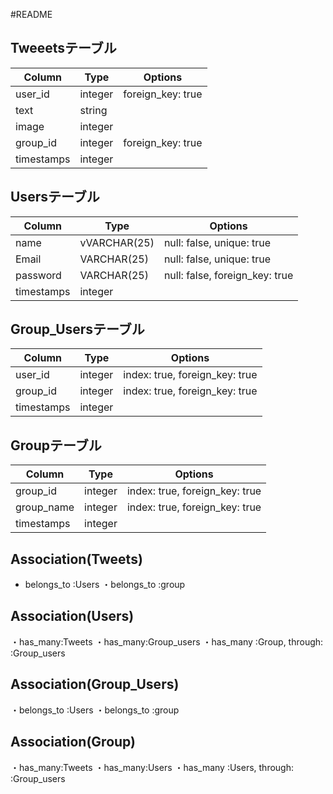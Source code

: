 #README
## Tweeetsテーブル
|Column|Type|Options|
|------|----|-------|
|user_id|integer|foreign_key: true|
|text|string||
|image|integer||
|group_id|integer|foreign_key: true|
|timestamps|integer|

## Usersテーブル
|Column|Type|Options|
|------|----|-------|
|name|vVARCHAR(25)|null: false, unique: true|
|Email|VARCHAR(25)|null: false, unique: true|
|password|VARCHAR(25)|null: false, foreign_key: true|
|timestamps|integer|

## Group_Usersテーブル
|Column|Type|Options|
|------|----|-------|
|user_id|integer|index: true, foreign_key: true|
|group_id|integer|index: true, foreign_key: true|
|timestamps|integer|

## Groupテーブル
|Column|Type|Options|
|------|----|-------|
|group_id|integer|index: true, foreign_key: true|
|group_name|integer|index: true, foreign_key: true|
|timestamps|integer|


## Association(Tweets)
- belongs_to :Users
・belongs_to :group

## Association(Users)
・has_many:Tweets
・has_many:Group_users
・has_many :Group, through: :Group_users

## Association(Group_Users)
・belongs_to :Users
・belongs_to :group

## Association(Group)
・has_many:Tweets
・has_many:Users
・has_many :Users, through: :Group_users

